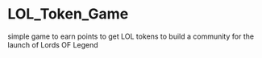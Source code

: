 # LOL_Token_Game
simple game to earn points to get LOL tokens to build a community for the launch of Lords OF Legend
